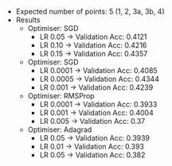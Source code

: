 - Expected number of points: 5 (1, 2, 3a, 3b, 4)
- Results
    - Optimiser: SGD
        - LR 0.05 -> Validation Acc: 0.4121
        - LR 0.10 -> Validation Acc: 0.4216
        - LR 0.15 -> Validation Acc: 0.4357
    - Optimiser: SGD
        - LR 0.0001 -> Validation Acc: 0.4085
        - LR 0.0005 -> Validation Acc: 0.4344
        - LR 0.001 -> Validation Acc: 0.4239
    - Optimiser: RMSProp
        - LR 0.0001 -> Validation Acc: 0.3933
        - LR 0.001 -> Validation Acc: 0.4004
        - LR 0.005 -> Validation Acc:  0.37
    - Optimiser: Adagrad
        - LR 0.05 -> Validation Acc: 0.3939
        - LR 0.01 -> Validation Acc: 0.393
        - LR 0.05 -> Validation Acc: 0.382